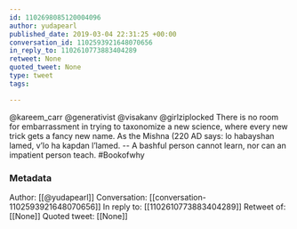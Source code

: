 ```yaml
---
id: 1102698085120004096
author: yudapearl
published_date: 2019-03-04 22:31:25 +00:00
conversation_id: 1102593921648070656
in_reply_to: 1102610773883404289
retweet: None
quoted_tweet: None
type: tweet
tags:

---
```


@kareem_carr @generativist @visakanv @girlziplocked There is no room for embarrassment in trying to taxonomize a new science, where every new trick gets a fancy new name. As the Mishna (220 AD says: lo habayshan lamed, v’lo ha kapdan l’lamed. -- A bashful person cannot learn, nor can an impatient person teach. #Bookofwhy

### Metadata

Author: [[@yudapearl]]
Conversation: [[conversation-1102593921648070656]]
In reply to: [[1102610773883404289]]
Retweet of: [[None]]
Quoted tweet: [[None]]
